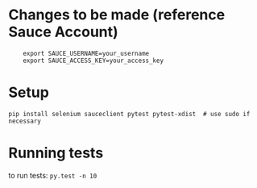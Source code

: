# Changes to be made (reference Sauce Account)

```
	export SAUCE_USERNAME=your_username
	export SAUCE_ACCESS_KEY=your_access_key
```

# Setup
`pip install selenium sauceclient pytest pytest-xdist  # use sudo if necessary`

# Running tests
to run tests: `py.test -n 10`

